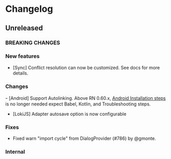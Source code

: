 # Changelog

## Unreleased

### BREAKING CHANGES

### New features

- [Sync] Conflict resolution can now be customized. See docs for more details.

### Changes

ｰ [Android] Support Autolinking. Above RN 0.60.x, [Android Installation steps](https://nozbe.github.io/WatermelonDB/Installation.html#android-react-native) is no longer needed expect Babel, Kotlin, and Troubleshooting steps.
- [LokiJS] Adapter autosave option is now configurable

### Fixes
- Fixed warn "import cycle" from DialogProvider (#786) by @gmonte.

### Internal
